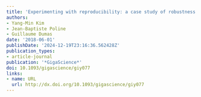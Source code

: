 ```yaml
---
title: 'Experimenting with reproducibility: a case study of robustness in bioinformatics'
authors:
- Yang-Min Kim
- Jean-Baptiste Poline
- Guillaume Dumas
date: '2018-06-01'
publishDate: '2024-12-19T23:16:36.562428Z'
publication_types:
- article-journal
publication: '*GigaScience*'
doi: 10.1093/gigascience/giy077
links:
- name: URL
  url: http://dx.doi.org/10.1093/gigascience/giy077
---
```

